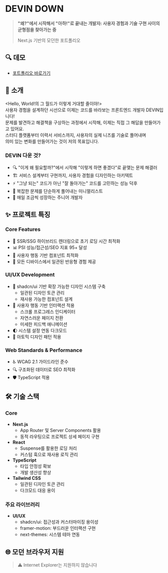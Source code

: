 # DEVIN DOWN

> **"왜?"에서 시작해서 "아하!"로 끝내는 개발자: 사용자 경험과 기술 구현 사이의 균형점을 찾아가는 중**
>
> Next.js 기반의 모던한 포트폴리오

## 🔍 데모
- [포트폴리오 바로가기](https://devin.myrec.kr)

## 🎯 소개

<Hello, World!의 그 월드가 이렇게 거대할 줄이야!>   
 사용자 경험을 설계하던 시선으로 이제는 코드를 바라보는 프론트엔드 개발자 DEVIN입니다!   
 문제를 발견하고 해결책을 구상하는 과정에서 시작해, 이제는 직접 그 해답을 만들어가고 있어요.   
 스터디 플랫폼부터 이력서 서비스까지, 사용자의 실제 니즈를 기술로 풀어내며   
 의미 있는 변화를 만들어가는 것이 저의 목표입니다.

### DEVIN 다운 것?
- 🔍 "이게 왜 필요할까?"에서 시작해 "이렇게 하면 좋겠다"로 끝맺는 문제 해결러
- 🏗️ 서비스 설계부터 구현까지, 사용자 경험을 디자인하는 아키텍트
- ⚡ "그냥 되는" 코드가 아닌 "잘 돌아가는" 코드를 고민하는 성능 덕후
- 🎯 복잡한 문제를 단순하게 풀어내는 미니멀리스트
- 🌱 매일 조금씩 성장하는 주니어 개발자

## ✨ 프로젝트 특징

### Core Features
- 🚀 SSR/SSG 하이브리드 렌더링으로 초기 로딩 시간 최적화
- 📊 PSI 성능/접근성/SEO 지표 95+ 달성
- 🎯 사용자 행동 기반 컴포넌트 최적화
- 📱 모든 디바이스에서 일관된 반응형 경험 제공

### UI/UX Development
- 🎨 shadcn/ui 기반 확장 가능한 디자인 시스템 구축
  - 일관된 디자인 토큰 관리
  - 재사용 가능한 컴포넌트 설계
- 🌊 사용자 행동 기반 인터랙션 적용
  - 스크롤 프로그레스 인디케이터
  - 자연스러운 페이지 전환
  - 미세한 피드백 애니메이션
- 🌓 시스템 설정 연동 다크모드
- 🧩 아토믹 디자인 패턴 적용

### Web Standards & Performance
- ♿ WCAG 2.1 가이드라인 준수
- 🔍 구조화된 데이터로 SEO 최적화
- 🛡️ TypeScript 적용

## 🛠️ 기술 스택

### Core
- **Next.js**
  - App Router 및 Server Components 활용
  - 동적 라우팅으로 프로젝트 상세 페이지 구현
- **React**
  - Suspense를 활용한 로딩 처리
  - 커스텀 훅으로 재사용 로직 관리
- **TypeScript**
  - 타입 안정성 확보
  - 개발 생산성 향상
- **Tailwind CSS**
  - 일관된 디자인 토큰 관리
  - 다크모드 대응 용이

### 주요 라이브러리
- **UI/UX**
  - shadcn/ui: 접근성과 커스터마이징 용이성
  - framer-motion: 부드러운 인터랙션 구현
  - next-themes: 시스템 테마 연동

## 🌐 모던 브라우저 지원
> ⚠️ Internet Explorer는 지원하지 않습니다